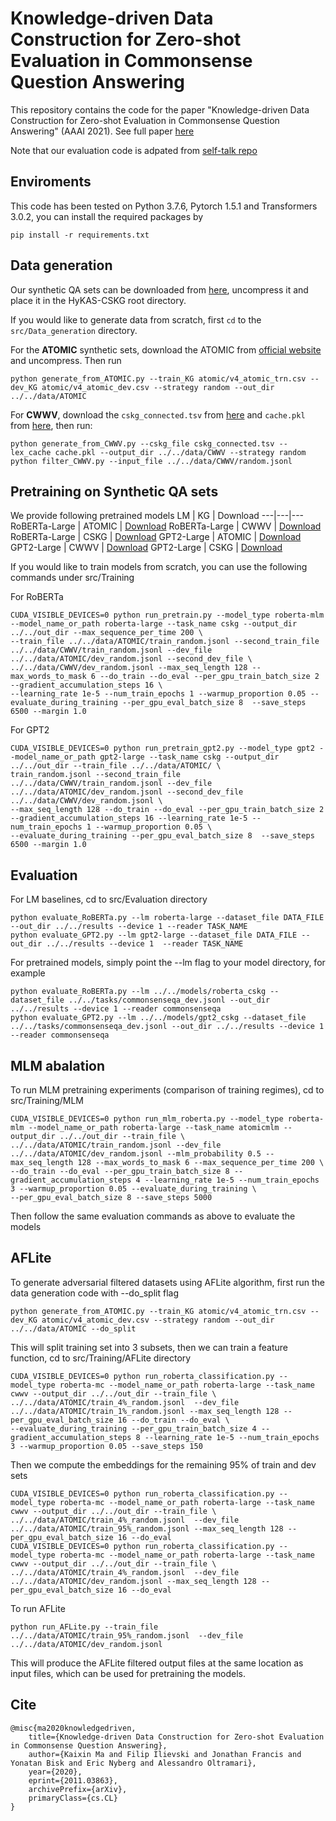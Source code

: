 # Knowledge-driven Data Construction for Zero-shot Evaluation in Commonsense Question Answering
This repository contains the code for the paper "Knowledge-driven Data Construction for Zero-shot Evaluation in Commonsense Question Answering" (AAAI 2021). See full paper [here](https://arxiv.org/abs/2011.03863)

Note that our evaluation code is adpated from [self-talk repo](https://github.com/vered1986/self_talk)

## Enviroments
This code has been tested on Python 3.7.6, Pytorch 1.5.1 and Transformers 3.0.2, you can install the required packages by 
```
pip install -r requirements.txt
```

## Data generation
Our synthetic QA sets can be downloaded from [here](https://drive.google.com/file/d/1qp2Exh88m1LT8iyDvt8TOAXhGdHQhP2B/view?usp=sharing), uncompress it and place it in the HyKAS-CSKG root directory.

If you would like to generate data from scratch, first `cd` to the `src/Data_generation` directory.

For the **ATOMIC** synthetic sets, download the ATOMIC from [official website](https://allenai.org/data/atomic) and uncompress.
Then run
```
python generate_from_ATOMIC.py --train_KG atomic/v4_atomic_trn.csv --dev_KG atomic/v4_atomic_dev.csv --strategy random --out_dir ../../data/ATOMIC  
```

For **CWWV**, download the `cskg_connected.tsv` from [here](https://drive.google.com/file/d/11TiW3pAHnt6l8yuIWpowzOMuM8fq7ff6/view?usp=sharing) and `cache.pkl` from [here](https://drive.google.com/file/d/19tcSaKi-Efz8IH-HX0oBkYtalnqOseZj/view?usp=sharing), then run:
```
python generate_from_CWWV.py --cskg_file cskg_connected.tsv --lex_cache cache.pkl --output_dir ../../data/CWWV --strategy random
python filter_CWWV.py --input_file ../../data/CWWV/random.jsonl 
```

## Pretraining on Synthetic QA sets
We provide following pretrained models 
LM | KG | Download
---|---|---
RoBERTa-Large | ATOMIC | [Download](https://drive.google.com/file/d/1oTYV5YZRlXtMSZW9_pTjyMn6o8yrPU2N/view?usp=sharing)
RoBERTa-Large | CWWV | [Download](https://drive.google.com/file/d/1Ot-x3WJoFWYUTyyDSMeG2CrKDmCTggxM/view?usp=sharing)
RoBERTa-Large | CSKG | [Download](https://drive.google.com/file/d/1nfWtIfrQk4REp7oGUyyn1ShT7aEvMI9E/view?usp=sharing)
GPT2-Large | ATOMIC | [Download](https://drive.google.com/file/d/1lENyTTBogmRIK_M7cu_uxeD8AiWBo7Ko/view?usp=sharing)
GPT2-Large | CWWV | [Download](https://drive.google.com/file/d/1dnqdW-5d6tULZfDaejViVrjuNx-nY8sP/view?usp=sharing)
GPT2-Large | CSKG | [Download](https://drive.google.com/file/d/1VUBAxtyKElmbNTxSkIdPjR88PkEjbc-2/view?usp=sharing)

If you would like to train models from scratch, you can use the following commands under src/Training

For RoBERTa
```
CUDA_VISIBLE_DEVICES=0 python run_pretrain.py --model_type roberta-mlm --model_name_or_path roberta-large --task_name cskg --output_dir ../../out_dir --max_sequence_per_time 200 \
--train_file ../../data/ATOMIC/train_random.jsonl --second_train_file ../../data/CWWV/train_random.jsonl --dev_file ../../data/ATOMIC/dev_random.jsonl --second_dev_file \
../../data/CWWV/dev_random.jsonl --max_seq_length 128 --max_words_to_mask 6 --do_train --do_eval --per_gpu_train_batch_size 2 --gradient_accumulation_steps 16 \
--learning_rate 1e-5 --num_train_epochs 1 --warmup_proportion 0.05 --evaluate_during_training --per_gpu_eval_batch_size 8  --save_steps 6500 --margin 1.0
```
For GPT2 
```
CUDA_VISIBLE_DEVICES=0 python run_pretrain_gpt2.py --model_type gpt2 --model_name_or_path gpt2-large --task_name cskg --output_dir ../../out_dir --train_file ../../data/ATOMIC/ \
train_random.jsonl --second_train_file ../../data/CWWV/train_random.jsonl --dev_file ../../data/ATOMIC/dev_random.jsonl --second_dev_file ../../data/CWWV/dev_random.jsonl \
--max_seq_length 128 --do_train --do_eval --per_gpu_train_batch_size 2 --gradient_accumulation_steps 16 --learning_rate 1e-5 --num_train_epochs 1 --warmup_proportion 0.05 \
--evaluate_during_training --per_gpu_eval_batch_size 8  --save_steps 6500 --margin 1.0
```

## Evaluation
For LM baselines, cd to src/Evaluation directory
```
python evaluate_RoBERTa.py --lm roberta-large --dataset_file DATA_FILE --out_dir ../../results --device 1 --reader TASK_NAME
python evaluate_GPT2.py --lm gpt2-large --dataset_file DATA_FILE --out_dir ../../results --device 1  --reader TASK_NAME
```
For pretrained models, simply point the --lm flag to your model directory, for example 
```
python evaluate_RoBERTa.py --lm ../../models/roberta_cskg --dataset_file ../../tasks/commonsenseqa_dev.jsonl --out_dir ../../results --device 1 --reader commonsenseqa
python evaluate_GPT2.py --lm ../../models/gpt2_cskg --dataset_file ../../tasks/commonsenseqa_dev.jsonl --out_dir ../../results --device 1  --reader commonsenseqa
```

## MLM abalation
To run MLM pretraining experiments (comparison of training regimes), cd to src/Training/MLM 
```
CUDA_VISIBLE_DEVICES=0 python run_mlm_roberta.py --model_type roberta-mlm --model_name_or_path roberta-large --task_name atomicmlm --output_dir ../../out_dir --train_file \
../../data/ATOMIC/train_random.jsonl --dev_file ../../data/ATOMIC/dev_random.jsonl --mlm_probability 0.5 --max_seq_length 128 --max_words_to_mask 6 --max_sequence_per_time 200 \
--do_train --do_eval --per_gpu_train_batch_size 8 --gradient_accumulation_steps 4 --learning_rate 1e-5 --num_train_epochs 3 --warmup_proportion 0.05 --evaluate_during_training \
--per_gpu_eval_batch_size 8 --save_steps 5000
```
Then follow the same evaluation commands as above to evaluate the models

## AFLite
To generate adversarial filtered datasets using AFLite algorithm, first run the data generation code with --do_split flag 
```
python generate_from_ATOMIC.py --train_KG atomic/v4_atomic_trn.csv --dev_KG atomic/v4_atomic_dev.csv --strategy random --out_dir ../../data/ATOMIC --do_split 
```
This will split training set into 3 subsets, then we can train a feature function, cd to src/Training/AFLite directory
```
CUDA_VISIBLE_DEVICES=0 python run_roberta_classification.py --model_type roberta-mc --model_name_or_path roberta-large --task_name cwwv --output_dir ../../out_dir --train_file \
../../data/ATOMIC/train_4%_random.jsonl  --dev_file ../../data/ATOMIC/train_1%_random.jsonl --max_seq_length 128 --per_gpu_eval_batch_size 16 --do_train --do_eval \
--evaluate_during_training --per_gpu_train_batch_size 4 --gradient_accumulation_steps 8 --learning_rate 1e-5 --num_train_epochs 3 --warmup_proportion 0.05 --save_steps 150 
```
Then we compute the embeddings for the remaining 95% of train and dev sets 
```
CUDA_VISIBLE_DEVICES=0 python run_roberta_classification.py --model_type roberta-mc --model_name_or_path roberta-large --task_name cwwv --output_dir ../../out_dir --train_file \
../../data/ATOMIC/train_4%_random.jsonl  --dev_file ../../data/ATOMIC/train_95%_random.jsonl --max_seq_length 128 --per_gpu_eval_batch_size 16 --do_eval
CUDA_VISIBLE_DEVICES=0 python run_roberta_classification.py --model_type roberta-mc --model_name_or_path roberta-large --task_name cwwv --output_dir ../../out_dir --train_file \
../../data/ATOMIC/train_4%_random.jsonl  --dev_file ../../data/ATOMIC/dev_random.jsonl --max_seq_length 128 --per_gpu_eval_batch_size 16 --do_eval
```
To run AFLite 
```
python run_AFLite.py --train_file ../../data/ATOMIC/train_95%_random.jsonl  --dev_file ../../data/ATOMIC/dev_random.jsonl 
```
This will produce the AFLite filtered output files at the same location as input files, which can be used for pretraining the models. 

## Cite 
```
@misc{ma2020knowledgedriven,
    title={Knowledge-driven Data Construction for Zero-shot Evaluation in Commonsense Question Answering},
    author={Kaixin Ma and Filip Ilievski and Jonathan Francis and Yonatan Bisk and Eric Nyberg and Alessandro Oltramari},
    year={2020},
    eprint={2011.03863},
    archivePrefix={arXiv},
    primaryClass={cs.CL}
}
```
